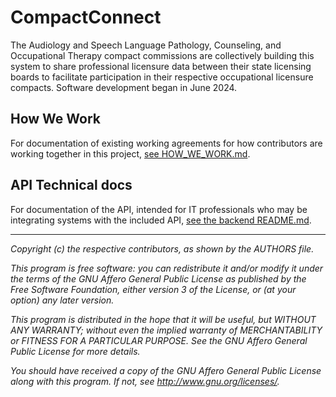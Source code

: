 # CompactConnect

The Audiology and Speech Language Pathology, Counseling, and Occupational Therapy compact commissions are collectively
building this system to share professional licensure data between their state licensing boards to facilitate
participation in their respective occupational licensure compacts. Software development began in June 2024.

## How We Work
For documentation of existing working agreements for how contributors are working together in this project,
[see HOW_WE_WORK.md](./docs/HOW_WE_WORK.md).

## API Technical docs
For documentation of the API, intended for IT professionals who may be integrating systems with the included API,
[see the backend README.md](./backend/compact-connect/README.md).

---

_Copyright (c) the respective contributors, as shown by the AUTHORS file._

_This program is free software: you can redistribute it and/or modify
it under the terms of the GNU Affero General Public License as published
by the Free Software Foundation, either version 3 of the License, or
(at your option) any later version._

_This program is distributed in the hope that it will be useful,
but WITHOUT ANY WARRANTY; without even the implied warranty of
MERCHANTABILITY or FITNESS FOR A PARTICULAR PURPOSE.  See the
GNU Affero General Public License for more details._

_You should have received a copy of the GNU Affero General Public License
along with this program.  If not, see <http://www.gnu.org/licenses/>._
